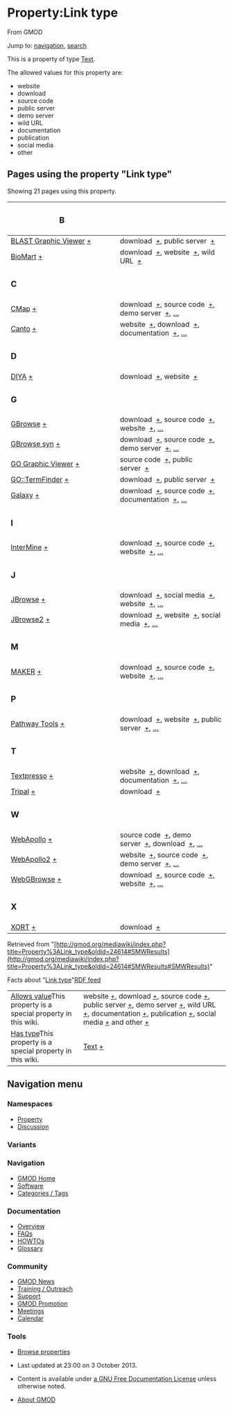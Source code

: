 









<span id="top"></span>







# <span dir="auto">Property:Link type</span>





From GMOD









Jump to: [navigation](#mw-navigation), [search](#p-search)





This is a property of type
[Text](Special%3ATypes/Text "Special%3ATypes/Text").

The allowed values for this property are:

- website
- download
- source code
- public server
- demo server
- wild URL
- documentation
- publication
- social media
- other

  
<span id="SMWResults"></span>



## Pages using the property "Link type"

Showing 21 pages using this property.

<table style="width: 100%; ">
<colgroup>
<col style="width: 50%" />
<col style="width: 50%" />
</colgroup>
<thead>
<tr class="header">
<th class="smwpropname"><h3 id="b">B</h3></th>
<th></th>
</tr>
</thead>
<tbody>
<tr class="odd">
<td class="smwpropname"><a href="BLAST_Graphic_Viewer.1"
title="BLAST Graphic Viewer">BLAST Graphic Viewer</a> <span
class="smwbrowse"><a href="Special%3ABrowse/BLAST-20Graphic-20Viewer"
title="Special%3ABrowse/BLAST-20Graphic-20Viewer">+</a></span></td>
<td class="smwprops">download  <span class="smwsearch"><a
href="Special%3ASearchByProperty/Link-20type/download"
title="Special%3ASearchByProperty/Link-20type/download">+</a></span>,
public server  <span class="smwsearch"><a
href="Special%3ASearchByProperty/Link-20type/public-20server"
title="Special%3ASearchByProperty/Link-20type/public-20server">+</a></span></td>
</tr>
<tr class="even">
<td class="smwpropname"><a href="BioMart"
title="BioMart">BioMart</a> <span class="smwbrowse"><a
href="Special%3ABrowse/BioMart"
title="Special%3ABrowse/BioMart">+</a></span></td>
<td class="smwprops">download  <span class="smwsearch"><a
href="Special%3ASearchByProperty/Link-20type/download"
title="Special%3ASearchByProperty/Link-20type/download">+</a></span>,
website  <span class="smwsearch"><a
href="Special%3ASearchByProperty/Link-20type/website"
title="Special%3ASearchByProperty/Link-20type/website">+</a></span>, wild
URL  <span class="smwsearch"><a
href="Special%3ASearchByProperty/Link-20type/wild-20URL"
title="Special%3ASearchByProperty/Link-20type/wild-20URL">+</a></span></td>
</tr>
<tr class="odd">
<td class="smwpropname"><h3 id="c">C</h3></td>
<td></td>
</tr>
<tr class="even">
<td class="smwpropname"><a href="CMap.1" title="CMap">CMap</a> <span
class="smwbrowse"><a href="Special%3ABrowse/CMap"
title="Special%3ABrowse/CMap">+</a></span></td>
<td class="smwprops">download  <span class="smwsearch"><a
href="Special%3ASearchByProperty/Link-20type/download"
title="Special%3ASearchByProperty/Link-20type/download">+</a></span>,
source code  <span class="smwsearch"><a
href="Special%3ASearchByProperty/Link-20type/source-20code"
title="Special%3ASearchByProperty/Link-20type/source-20code">+</a></span>,
demo server  <span class="smwsearch"><a
href="Special%3ASearchByProperty/Link-20type/demo-20server"
title="Special%3ASearchByProperty/Link-20type/demo-20server">+</a></span>,
<a href="Special%3APageProperty/CMap%3A%3ALink_type"
title="Special:PageProperty/CMap::Link type">…</a></td>
</tr>
<tr class="odd">
<td class="smwpropname"><a href="Canto" title="Canto">Canto</a> <span
class="smwbrowse"><a href="Special%3ABrowse/Canto"
title="Special%3ABrowse/Canto">+</a></span></td>
<td class="smwprops">website  <span class="smwsearch"><a
href="Special%3ASearchByProperty/Link-20type/website"
title="Special%3ASearchByProperty/Link-20type/website">+</a></span>,
download  <span class="smwsearch"><a
href="Special%3ASearchByProperty/Link-20type/download"
title="Special%3ASearchByProperty/Link-20type/download">+</a></span>,
documentation  <span class="smwsearch"><a
href="Special%3ASearchByProperty/Link-20type/documentation"
title="Special%3ASearchByProperty/Link-20type/documentation">+</a></span>,
<a href="Special%3APageProperty/Canto%3A%3ALink_type"
title="Special:PageProperty/Canto::Link type">…</a></td>
</tr>
<tr class="even">
<td class="smwpropname"><h3 id="d">D</h3></td>
<td></td>
</tr>
<tr class="odd">
<td class="smwpropname"><a href="DIYA" title="DIYA">DIYA</a> <span
class="smwbrowse"><a href="Special%3ABrowse/DIYA"
title="Special%3ABrowse/DIYA">+</a></span></td>
<td class="smwprops">download  <span class="smwsearch"><a
href="Special%3ASearchByProperty/Link-20type/download"
title="Special%3ASearchByProperty/Link-20type/download">+</a></span>,
website  <span class="smwsearch"><a
href="Special%3ASearchByProperty/Link-20type/website"
title="Special%3ASearchByProperty/Link-20type/website">+</a></span></td>
</tr>
<tr class="even">
<td class="smwpropname"><h3 id="g">G</h3></td>
<td></td>
</tr>
<tr class="odd">
<td class="smwpropname"><a href="GBrowse.1"
title="GBrowse">GBrowse</a> <span class="smwbrowse"><a
href="Special%3ABrowse/GBrowse"
title="Special%3ABrowse/GBrowse">+</a></span></td>
<td class="smwprops">download  <span class="smwsearch"><a
href="Special%3ASearchByProperty/Link-20type/download"
title="Special%3ASearchByProperty/Link-20type/download">+</a></span>,
source code  <span class="smwsearch"><a
href="Special%3ASearchByProperty/Link-20type/source-20code"
title="Special%3ASearchByProperty/Link-20type/source-20code">+</a></span>,
website  <span class="smwsearch"><a
href="Special%3ASearchByProperty/Link-20type/website"
title="Special%3ASearchByProperty/Link-20type/website">+</a></span>, <a
href="Special%3APageProperty/GBrowse%3A%3ALink_type"
title="Special:PageProperty/GBrowse::Link type">…</a></td>
</tr>
<tr class="even">
<td class="smwpropname"><a href="GBrowse_syn.1"
title="GBrowse syn">GBrowse syn</a> <span class="smwbrowse"><a
href="Special%3ABrowse/GBrowse-20syn"
title="Special%3ABrowse/GBrowse-20syn">+</a></span></td>
<td class="smwprops">download  <span class="smwsearch"><a
href="Special%3ASearchByProperty/Link-20type/download"
title="Special%3ASearchByProperty/Link-20type/download">+</a></span>,
source code  <span class="smwsearch"><a
href="Special%3ASearchByProperty/Link-20type/source-20code"
title="Special%3ASearchByProperty/Link-20type/source-20code">+</a></span>,
demo server  <span class="smwsearch"><a
href="Special%3ASearchByProperty/Link-20type/demo-20server"
title="Special%3ASearchByProperty/Link-20type/demo-20server">+</a></span>,
<a href="Special%3APageProperty/GBrowse_syn%3A%3ALink_type"
title="Special:PageProperty/GBrowse syn::Link type">…</a></td>
</tr>
<tr class="odd">
<td class="smwpropname"><a href="GO_Graphic_Viewer.1"
title="GO Graphic Viewer">GO Graphic Viewer</a> <span
class="smwbrowse"><a href="Special%3ABrowse/GO-20Graphic-20Viewer"
title="Special%3ABrowse/GO-20Graphic-20Viewer">+</a></span></td>
<td class="smwprops">source code  <span class="smwsearch"><a
href="Special%3ASearchByProperty/Link-20type/source-20code"
title="Special%3ASearchByProperty/Link-20type/source-20code">+</a></span>,
public server  <span class="smwsearch"><a
href="Special%3ASearchByProperty/Link-20type/public-20server"
title="Special%3ASearchByProperty/Link-20type/public-20server">+</a></span></td>
</tr>
<tr class="even">
<td class="smwpropname"><a href="GO%3A%3ATermFinder.1"
title="GO::TermFinder">GO::TermFinder</a> <span class="smwbrowse"><a
href="Special%3ABrowse/GO%3A%3ATermFinder"
title="Special%3ABrowse/GO%3A%3ATermFinder">+</a></span></td>
<td class="smwprops">download  <span class="smwsearch"><a
href="Special%3ASearchByProperty/Link-20type/download"
title="Special%3ASearchByProperty/Link-20type/download">+</a></span>,
public server  <span class="smwsearch"><a
href="Special%3ASearchByProperty/Link-20type/public-20server"
title="Special%3ASearchByProperty/Link-20type/public-20server">+</a></span></td>
</tr>
<tr class="odd">
<td class="smwpropname"><a href="Galaxy.1"
title="Galaxy">Galaxy</a> <span class="smwbrowse"><a
href="Special%3ABrowse/Galaxy"
title="Special%3ABrowse/Galaxy">+</a></span></td>
<td class="smwprops">download  <span class="smwsearch"><a
href="Special%3ASearchByProperty/Link-20type/download"
title="Special%3ASearchByProperty/Link-20type/download">+</a></span>,
source code  <span class="smwsearch"><a
href="Special%3ASearchByProperty/Link-20type/source-20code"
title="Special%3ASearchByProperty/Link-20type/source-20code">+</a></span>,
documentation  <span class="smwsearch"><a
href="Special%3ASearchByProperty/Link-20type/documentation"
title="Special%3ASearchByProperty/Link-20type/documentation">+</a></span>,
<a href="Special%3APageProperty/Galaxy%3A%3ALink_type"
title="Special:PageProperty/Galaxy::Link type">…</a></td>
</tr>
<tr class="even">
<td class="smwpropname"><h3 id="i">I</h3></td>
<td></td>
</tr>
<tr class="odd">
<td class="smwpropname"><a href="InterMine"
title="InterMine">InterMine</a> <span class="smwbrowse"><a
href="Special%3ABrowse/InterMine"
title="Special%3ABrowse/InterMine">+</a></span></td>
<td class="smwprops">download  <span class="smwsearch"><a
href="Special%3ASearchByProperty/Link-20type/download"
title="Special%3ASearchByProperty/Link-20type/download">+</a></span>,
source code  <span class="smwsearch"><a
href="Special%3ASearchByProperty/Link-20type/source-20code"
title="Special%3ASearchByProperty/Link-20type/source-20code">+</a></span>,
website  <span class="smwsearch"><a
href="Special%3ASearchByProperty/Link-20type/website"
title="Special%3ASearchByProperty/Link-20type/website">+</a></span>, <a
href="Special%3APageProperty/InterMine%3A%3ALink_type"
title="Special:PageProperty/InterMine::Link type">…</a></td>
</tr>
<tr class="even">
<td class="smwpropname"><h3 id="j">J</h3></td>
<td></td>
</tr>
<tr class="odd">
<td class="smwpropname"><a href="JBrowse.1"
title="JBrowse">JBrowse</a> <span class="smwbrowse"><a
href="Special%3ABrowse/JBrowse"
title="Special%3ABrowse/JBrowse">+</a></span></td>
<td class="smwprops">download  <span class="smwsearch"><a
href="Special%3ASearchByProperty/Link-20type/download"
title="Special%3ASearchByProperty/Link-20type/download">+</a></span>,
social media  <span class="smwsearch"><a
href="Special%3ASearchByProperty/Link-20type/social-20media"
title="Special%3ASearchByProperty/Link-20type/social-20media">+</a></span>,
website  <span class="smwsearch"><a
href="Special%3ASearchByProperty/Link-20type/website"
title="Special%3ASearchByProperty/Link-20type/website">+</a></span>, <a
href="Special%3APageProperty/JBrowse%3A%3ALink_type"
title="Special:PageProperty/JBrowse::Link type">…</a></td>
</tr>
<tr class="even">
<td class="smwpropname"><a href="JBrowse2"
title="JBrowse2">JBrowse2</a> <span class="smwbrowse"><a
href="Special%3ABrowse/JBrowse2"
title="Special%3ABrowse/JBrowse2">+</a></span></td>
<td class="smwprops">download  <span class="smwsearch"><a
href="Special%3ASearchByProperty/Link-20type/download"
title="Special%3ASearchByProperty/Link-20type/download">+</a></span>,
website  <span class="smwsearch"><a
href="Special%3ASearchByProperty/Link-20type/website"
title="Special%3ASearchByProperty/Link-20type/website">+</a></span>,
social media  <span class="smwsearch"><a
href="Special%3ASearchByProperty/Link-20type/social-20media"
title="Special%3ASearchByProperty/Link-20type/social-20media">+</a></span>,
<a href="Special%3APageProperty/JBrowse2%3A%3ALink_type"
title="Special:PageProperty/JBrowse2::Link type">…</a></td>
</tr>
<tr class="odd">
<td class="smwpropname"><h3 id="m">M</h3></td>
<td></td>
</tr>
<tr class="even">
<td class="smwpropname"><a href="MAKER.1" title="MAKER">MAKER</a> <span
class="smwbrowse"><a href="Special%3ABrowse/MAKER"
title="Special%3ABrowse/MAKER">+</a></span></td>
<td class="smwprops">download  <span class="smwsearch"><a
href="Special%3ASearchByProperty/Link-20type/download"
title="Special%3ASearchByProperty/Link-20type/download">+</a></span>,
source code  <span class="smwsearch"><a
href="Special%3ASearchByProperty/Link-20type/source-20code"
title="Special%3ASearchByProperty/Link-20type/source-20code">+</a></span>,
website  <span class="smwsearch"><a
href="Special%3ASearchByProperty/Link-20type/website"
title="Special%3ASearchByProperty/Link-20type/website">+</a></span>, <a
href="Special%3APageProperty/MAKER%3A%3ALink_type"
title="Special:PageProperty/MAKER::Link type">…</a></td>
</tr>
<tr class="odd">
<td class="smwpropname"><h3 id="p">P</h3></td>
<td></td>
</tr>
<tr class="even">
<td class="smwpropname"><a href="Pathway_Tools.1"
title="Pathway Tools">Pathway Tools</a> <span class="smwbrowse"><a
href="Special%3ABrowse/Pathway-20Tools"
title="Special%3ABrowse/Pathway-20Tools">+</a></span></td>
<td class="smwprops">download  <span class="smwsearch"><a
href="Special%3ASearchByProperty/Link-20type/download"
title="Special%3ASearchByProperty/Link-20type/download">+</a></span>,
website  <span class="smwsearch"><a
href="Special%3ASearchByProperty/Link-20type/website"
title="Special%3ASearchByProperty/Link-20type/website">+</a></span>,
public server  <span class="smwsearch"><a
href="Special%3ASearchByProperty/Link-20type/public-20server"
title="Special%3ASearchByProperty/Link-20type/public-20server">+</a></span>,
<a href="Special%3APageProperty/Pathway_Tools%3A%3ALink_type"
title="Special:PageProperty/Pathway Tools::Link type">…</a></td>
</tr>
<tr class="odd">
<td class="smwpropname"><h3 id="t">T</h3></td>
<td></td>
</tr>
<tr class="even">
<td class="smwpropname"><a href="Textpresso"
title="Textpresso">Textpresso</a> <span class="smwbrowse"><a
href="Special%3ABrowse/Textpresso"
title="Special%3ABrowse/Textpresso">+</a></span></td>
<td class="smwprops">website  <span class="smwsearch"><a
href="Special%3ASearchByProperty/Link-20type/website"
title="Special%3ASearchByProperty/Link-20type/website">+</a></span>,
download  <span class="smwsearch"><a
href="Special%3ASearchByProperty/Link-20type/download"
title="Special%3ASearchByProperty/Link-20type/download">+</a></span>,
documentation  <span class="smwsearch"><a
href="Special%3ASearchByProperty/Link-20type/documentation"
title="Special%3ASearchByProperty/Link-20type/documentation">+</a></span>,
<a href="Special%3APageProperty/Textpresso%3A%3ALink_type"
title="Special:PageProperty/Textpresso::Link type">…</a></td>
</tr>
<tr class="odd">
<td class="smwpropname"><a href="Tripal.1"
title="Tripal">Tripal</a> <span class="smwbrowse"><a
href="Special%3ABrowse/Tripal"
title="Special%3ABrowse/Tripal">+</a></span></td>
<td class="smwprops">download  <span class="smwsearch"><a
href="Special%3ASearchByProperty/Link-20type/download"
title="Special%3ASearchByProperty/Link-20type/download">+</a></span></td>
</tr>
<tr class="even">
<td class="smwpropname"><h3 id="w">W</h3></td>
<td></td>
</tr>
<tr class="odd">
<td class="smwpropname"><a href="WebApollo.1"
title="WebApollo">WebApollo</a> <span class="smwbrowse"><a
href="Special%3ABrowse/WebApollo"
title="Special%3ABrowse/WebApollo">+</a></span></td>
<td class="smwprops">source code  <span class="smwsearch"><a
href="Special%3ASearchByProperty/Link-20type/source-20code"
title="Special%3ASearchByProperty/Link-20type/source-20code">+</a></span>,
demo server  <span class="smwsearch"><a
href="Special%3ASearchByProperty/Link-20type/demo-20server"
title="Special%3ASearchByProperty/Link-20type/demo-20server">+</a></span>,
download  <span class="smwsearch"><a
href="Special%3ASearchByProperty/Link-20type/download"
title="Special%3ASearchByProperty/Link-20type/download">+</a></span>, <a
href="Special%3APageProperty/WebApollo%3A%3ALink_type"
title="Special:PageProperty/WebApollo::Link type">…</a></td>
</tr>
<tr class="even">
<td class="smwpropname"><a href="WebApollo2"
title="WebApollo2">WebApollo2</a> <span class="smwbrowse"><a
href="Special%3ABrowse/WebApollo2"
title="Special%3ABrowse/WebApollo2">+</a></span></td>
<td class="smwprops">website  <span class="smwsearch"><a
href="Special%3ASearchByProperty/Link-20type/website"
title="Special%3ASearchByProperty/Link-20type/website">+</a></span>,
source code  <span class="smwsearch"><a
href="Special%3ASearchByProperty/Link-20type/source-20code"
title="Special%3ASearchByProperty/Link-20type/source-20code">+</a></span>,
demo server  <span class="smwsearch"><a
href="Special%3ASearchByProperty/Link-20type/demo-20server"
title="Special%3ASearchByProperty/Link-20type/demo-20server">+</a></span>,
<a href="Special%3APageProperty/WebApollo2%3A%3ALink_type"
title="Special:PageProperty/WebApollo2::Link type">…</a></td>
</tr>
<tr class="odd">
<td class="smwpropname"><a href="WebGBrowse.1"
title="WebGBrowse">WebGBrowse</a> <span class="smwbrowse"><a
href="Special%3ABrowse/WebGBrowse"
title="Special%3ABrowse/WebGBrowse">+</a></span></td>
<td class="smwprops">download  <span class="smwsearch"><a
href="Special%3ASearchByProperty/Link-20type/download"
title="Special%3ASearchByProperty/Link-20type/download">+</a></span>,
source code  <span class="smwsearch"><a
href="Special%3ASearchByProperty/Link-20type/source-20code"
title="Special%3ASearchByProperty/Link-20type/source-20code">+</a></span>,
website  <span class="smwsearch"><a
href="Special%3ASearchByProperty/Link-20type/website"
title="Special%3ASearchByProperty/Link-20type/website">+</a></span>, <a
href="Special%3APageProperty/WebGBrowse%3A%3ALink_type"
title="Special:PageProperty/WebGBrowse::Link type">…</a></td>
</tr>
<tr class="even">
<td class="smwpropname"><h3 id="x">X</h3></td>
<td></td>
</tr>
<tr class="odd">
<td class="smwpropname"><a href="XORT.1" title="XORT">XORT</a> <span
class="smwbrowse"><a href="Special%3ABrowse/XORT"
title="Special%3ABrowse/XORT">+</a></span></td>
<td class="smwprops">download  <span class="smwsearch"><a
href="Special%3ASearchByProperty/Link-20type/download"
title="Special%3ASearchByProperty/Link-20type/download">+</a></span></td>
</tr>
</tbody>
</table>







Retrieved from
"[http://gmod.org/mediawiki/index.php?title=Property%3ALink_type&oldid=24614#SMWResults](http://gmod.org/mediawiki/index.php?title=Property%3ALink_type&oldid=24614#SMWResults#SMWResults)"











<span class="smwfactboxhead">Facts about
"<span class="swmfactboxheadbrowse">[Link
type](Special%3ABrowse/Property%3ALink-20type "Special%3ABrowse/Property%3ALink-20type")</span>"</span><span class="smwrdflink"><span class="rdflink">[RDF
feed](http://gmod.org/wiki/Special:ExportRDF/Property%3ALink_type "Special:ExportRDF/Property:Link type")</span></span>

|  |  |
|----|----|
| <span class="smw-highlighter" data-type="1" state="inline" data-title="Property"><span class="smwbuiltin">[Allows value](Property%3AAllows_value "Property:Allows value")</span><span class="smwttcontent">This property is a special property in this wiki.</span></span> | website <span class="smwsearch">[+](Special%3ASearchByProperty/Allows-20value/website "Special%3ASearchByProperty/Allows-20value/website")</span>, download <span class="smwsearch">[+](Special%3ASearchByProperty/Allows-20value/download "Special%3ASearchByProperty/Allows-20value/download")</span>, source code <span class="smwsearch">[+](Special%3ASearchByProperty/Allows-20value/source-20code "Special%3ASearchByProperty/Allows-20value/source-20code")</span>, public server <span class="smwsearch">[+](Special%3ASearchByProperty/Allows-20value/public-20server "Special%3ASearchByProperty/Allows-20value/public-20server")</span>, demo server <span class="smwsearch">[+](Special%3ASearchByProperty/Allows-20value/demo-20server "Special%3ASearchByProperty/Allows-20value/demo-20server")</span>, wild URL <span class="smwsearch">[+](Special%3ASearchByProperty/Allows-20value/wild-20URL "Special%3ASearchByProperty/Allows-20value/wild-20URL")</span>, documentation <span class="smwsearch">[+](Special%3ASearchByProperty/Allows-20value/documentation "Special%3ASearchByProperty/Allows-20value/documentation")</span>, publication <span class="smwsearch">[+](Special%3ASearchByProperty/Allows-20value/publication "Special%3ASearchByProperty/Allows-20value/publication")</span>, social media <span class="smwsearch">[+](Special%3ASearchByProperty/Allows-20value/social-20media "Special%3ASearchByProperty/Allows-20value/social-20media")</span> and other <span class="smwsearch">[+](Special%3ASearchByProperty/Allows-20value/other "Special%3ASearchByProperty/Allows-20value/other")</span> |
| <span class="smw-highlighter" data-type="1" state="inline" data-title="Property"><span class="smwbuiltin">[Has type](Property%3AHas_type "Property:Has type")</span><span class="smwttcontent">This property is a special property in this wiki.</span></span> | [Text](Special%3ATypes/Text "Special%3ATypes/Text") <span class="smwsearch">[+](Special%3ASearchByProperty/Has-20type/Text "Special%3ASearchByProperty/Has-20type/Text")</span> |















## Navigation menu









### Namespaces

- <span id="ca-nstab-property">[Property](Property%3ALink_type)</span>
- <span id="ca-talk"><a
  href="http://gmod.org/mediawiki/index.php?title=Property_talk:Link_type&amp;action=edit&amp;redlink=1"
  accesskey="t"
  title="Discussion about the content page [t]">Discussion</a></span>





### 

### Variants[](#)























<a href="Main_Page"
style="background-image: url(../images/GMOD-cogs.png);"
title="Visit the main page"></a>





### Navigation



- <span id="n-GMOD-Home">[GMOD Home](Main_Page)</span>
- <span id="n-Software">[Software](GMOD_Components)</span>
- <span id="n-Categories-.2F-Tags">[Categories /
  Tags](Categories)</span>







### Documentation



- <span id="n-Overview">[Overview](Overview)</span>
- <span id="n-FAQs">[FAQs](Category%3AFAQ)</span>
- <span id="n-HOWTOs">[HOWTOs](Category%3AHOWTO)</span>
- <span id="n-Glossary">[Glossary](Glossary)</span>







### Community



- <span id="n-GMOD-News">[GMOD News](GMOD_News)</span>
- <span id="n-Training-.2F-Outreach">[Training /
  Outreach](Training_and_Outreach)</span>
- <span id="n-Support">[Support](Support)</span>
- <span id="n-GMOD-Promotion">[GMOD Promotion](GMOD_Promotion)</span>
- <span id="n-Meetings">[Meetings](Meetings)</span>
- <span id="n-Calendar">[Calendar](Calendar)</span>







### Tools




- <span id="t-smwbrowselink"><a href="Special%3ABrowse/Property%3ALink_type" rel="smw-browse">Browse
  properties</a></span>












- <span id="footer-info-lastmod">Last updated at 23:00 on 3 October
  2013.</span>
<!-- - <span id="footer-info-viewcount">14,269 page views.</span> -->
- <span id="footer-info-copyright">Content is available under
  <a href="http://www.gnu.org/licenses/fdl-1.3.html" class="external"
  rel="nofollow">a GNU Free Documentation License</a> unless otherwise
  noted.</span>

<!-- -->

- <span id="footer-places-about">[About
  GMOD](GMOD%3AAbout "GMOD%3AAbout")</span>

<!-- -->







